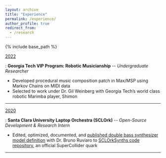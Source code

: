 ```yaml
---
layout: archive
title: "Experience"
permalink: /experience/
author_profile: true
redirect_from:
  - /research
---
```


{% include base_path %}

<u>2022</u>

: **Georgia Tech VIP Program: Robotic Musicianship** -- *Undergraduate Researcher*
- Developed procedural music composition patch in Max/MSP using Markov Chains on MIDI data
- Selected to work under Dr. Gil Weinberg with Georgia Tech’s world class robotic Marimba player, Shimon

---

<u>2020</u>

: **Santa Clara University Laptop Orchestra (SCLOrk)** -- *Open-Source Development & Research Intern*
- Edited, optimized, documented, and [published double bass synthesizer model definition](https://github.com/SCLOrkHub/SCLOrkSynths/blob/master/SynthDefs/bass/doubleBass.scd) with Dr. Bruno Ruviaro
to [SCLOrkSynths code repository](https://github.com/SCLOrkHub/SCLOrkSynths), an official SuperCollider quark

---